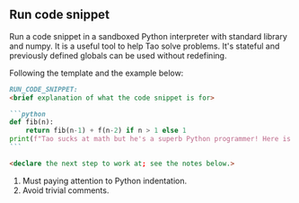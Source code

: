 ## Run code snippet

Run a code snippet in a sandboxed Python interpreter with standard library and numpy. It is a useful tool to help Tao
solve problems. It's stateful and previously defined globals can be used without redefining.

Following the template and the example below:

`````markdown
RUN_CODE_SNIPPET:
<brief explanation of what the code snippet is for>

```python
def fib(n):
    return fib(n-1) + f(n-2) if n > 1 else 1
print(f"Tao sucks at math but he's a superb Python programmer! Here is the answer {{fib(22)}}")
```

<declare the next step to work at; see the notes below.>
`````

1. Must paying attention to Python indentation.
2. Avoid trivial comments.
